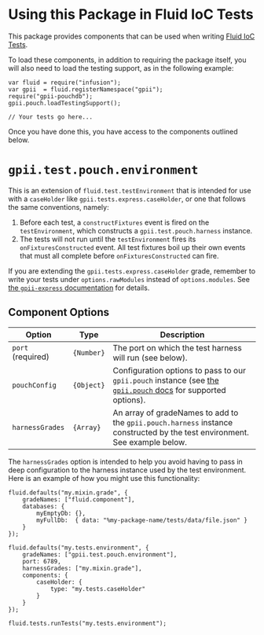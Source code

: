 # Using this Package in Fluid IoC Tests

This package provides components that can be used when writing [Fluid IoC Tests](http://docs.fluidproject.org/infusion/development/IoCTestingFramework.html).

To load these components, in addition to requiring the package itself, you will also need to load the testing support,
as in the following example:

```
var fluid = require("infusion");
var gpii  = fluid.registerNamespace("gpii");
require("gpii-pouchdb");
gpii.pouch.loadTestingSupport();

// Your tests go here...

```

Once you have done this, you have access to the components outlined below.

# `gpii.test.pouch.environment`

This is an extension of `fluid.test.testEnvironment` that is intended for use with a `caseHolder` like
`gpii.tests.express.caseHolder`, or one that follows the same conventions, namely:

1. Before each test, a `constructFixtures` event is fired on the `testEnvironment`, which constructs a `gpii.test.pouch.harness` instance.
2. The tests will not run until the `testEnvironment` fires its `onFixturesConstructed` event.  All test fixtures boil up their own events that must all complete before `onFixturesConstructed` can fire.

If you are extending the `gpii.tests.express.caseHolder` grade, remember to write your tests under  `options.rawModules`
instead of `options.modules`.  See [the `gpii-express` documentation](https://github.com/the-t-in-rtf/gpii-express/) for details.

## Component Options

| Option            | Type       | Description |
| ----------------- | ---------- | ----------- |
| `port` (required) | `{Number}` | The port on which the test harness will run (see below). |
| `pouchConfig`     | `{Object}` | Configuration options to pass to our `gpii.pouch` instance (see [the `gpii.pouch` docs](pouch-component.md) for supported options). |
| `harnessGrades`   | `{Array}`  | An array of gradeNames to add to the `gpii.pouch.harness` instance constructed by the test environment. See example below. |

The `harnessGrades` option is intended to help you avoid having to pass in deep configuration to the harness instance
used by the test environment.  Here is an example of how you might use this functionality:

```
fluid.defaults("my.mixin.grade", {
    gradeNames: ["fluid.component"],
    databases: {
        myEmptyDb: {},
        myFullDb:  { data: "%my-package-name/tests/data/file.json" }
    }
});

fluid.defaults("my.tests.environment", {
    gradeNames: ["gpii.test.pouch.environment"],
    port: 6789,
    harnessGrades: ["my.mixin.grade"],
    components: {
        caseHolder: {
            type: "my.tests.caseHolder"
        }
    }
});

fluid.tests.runTests("my.tests.environment");
```
